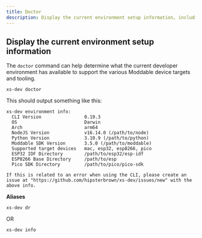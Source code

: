 ```yaml
---
title: Doctor
description: Display the current environment setup information, including valid target devices
---
```


## Display the current environment setup information

The `doctor` command can help determine what the current developer environment has available to support the various Moddable device targets and tooling.

```
xs-dev doctor
```

This should output something like this:

```
xs-dev environment info:
  CLI Version                0.19.3
  OS                         Darwin
  Arch                       arm64
  NodeJS Version             v16.14.0 (/path/to/node)
  Python Version             3.10.9 (/path/to/python)
  Moddable SDK Version       3.5.0 (/path/to/moddable)
  Supported target devices   mac, esp32, esp8266, pico
  ESP32 IDF Directory        /path/to/esp32/esp-idf
  ESP8266 Base Directory     /path/to/esp
  Pico SDK Directory         /path/to/pico/pico-sdk

If this is related to an error when using the CLI, please create an issue at "https://github.com/hipsterbrown/xs-dev/issues/new" with the above info.
```

**Aliases**

```
xs-dev dr
```
OR

```
xs-dev info
```
